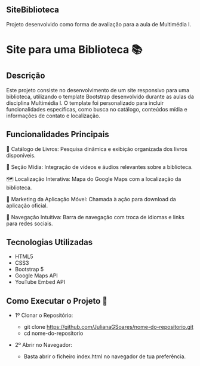 ## SiteBiblioteca
Projeto desenvolvido como forma de avaliação para a aula de Multimédia I.

# Site para uma Biblioteca 📚

## Descrição
Este projeto consiste no desenvolvimento de um site responsivo para uma biblioteca, utilizando o template Bootstrap desenvolvido durante as aulas da disciplina Multimédia I. O template foi personalizado para incluir funcionalidades específicas, como busca no catálogo, conteúdos mídia e informações de contato e localização.

## Funcionalidades Principais
📖 Catálogo de Livros: Pesquisa dinâmica e exibição organizada dos livros disponíveis.

🎥 Seção Mídia: Integração de vídeos e áudios relevantes sobre a biblioteca.

🗺️ Localização Interativa: Mapa do Google Maps com a localização da biblioteca.

📱 Marketing da Aplicação Móvel: Chamada à ação para download da aplicação oficial.

🔗 Navegação Intuitiva: Barra de navegação com troca de idiomas e links para redes sociais.

## Tecnologias Utilizadas
- HTML5
- CSS3
- Bootstrap 5
- Google Maps API
- YouTube Embed API

## Como Executar o Projeto 🚀
- 1º Clonar o Repositório: 
    - git clone https://github.com/JulianaGSoares/nome-do-repositorio.git
    - cd nome-do-repositorio

- 2º Abrir no Navegador:
    - Basta abrir o ficheiro index.html no navegador de tua preferência.
